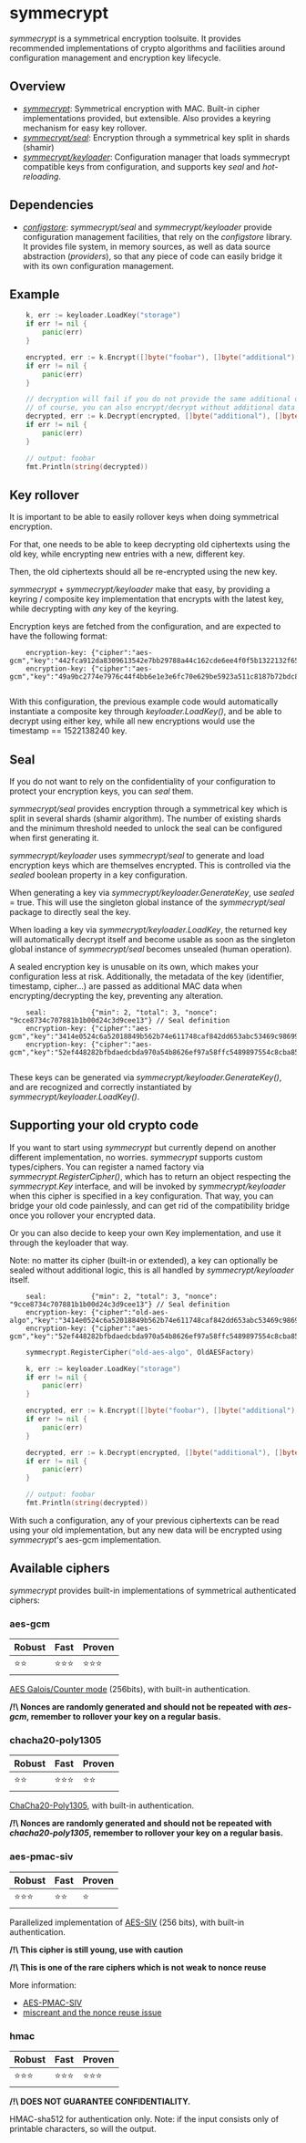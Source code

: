 # symmecrypt

*symmecrypt* is a symmetrical encryption toolsuite.
It provides recommended implementations of crypto algorithms and facilities around configuration management
and encryption key lifecycle.


## Overview

* [*symmecrypt*](https://github.com/ovh/symmecrypt): Symmetrical encryption with MAC. Built-in cipher implementations provided, but extensible. Also provides a keyring mechanism for easy key rollover.
* [*symmecrypt/seal*](https://github.com/ovh/symmecrypt/tree/master/seal): Encryption through a symmetrical key split in shards (shamir)
* [*symmecrypt/keyloader*](https://github.com/ovh/symmecrypt/tree/master/keyloader): Configuration manager that loads symmecrypt compatible keys from configuration, and supports key *seal* and *hot-reloading*.


## Dependencies

* [*configstore*](https://github.com/ovh/configstore): *symmecrypt/seal* and *symmecrypt/keyloader* provide configuration management facilities, that rely on the *configstore* library. It provides file system, in memory sources, as well as data source abstraction (*providers*), so that any piece of code can easily bridge it with its own configuration management.


## Example

```go
    k, err := keyloader.LoadKey("storage")
    if err != nil {
        panic(err)
    }

    encrypted, err := k.Encrypt([]byte("foobar"), []byte("additional"), []byte("mac"), []byte("data"))
    if err != nil {
        panic(err)
    }

    // decryption will fail if you do not provide the same additional data
    // of course, you can also encrypt/decrypt without additional data
    decrypted, err := k.Decrypt(encrypted, []byte("additional"), []byte("mac"), []byte("data"))
    if err != nil {
        panic(err)
    }

    // output: foobar
    fmt.Println(string(decrypted))
```


## Key rollover

It is important to be able to easily rollover keys when doing symmetrical encryption.

For that, one needs to be able to keep decrypting old ciphertexts using the old key,
while encrypting new entries with a new, different key.

Then, the old ciphertexts should all be re-encrypted using the new key.

*symmecrypt* + *symmecrypt/keyloader* make that easy, by providing a keyring / composite key implementation that encrypts with the latest key, while decrypting with *any* key of the keyring.

Encryption keys are fetched from the configuration, and are expected to have the following format:
```
    encryption-key: {"cipher":"aes-gcm","key":"442fca912da8309613542e7bb29788a44c162cde6ee4f0f5b1322132f65a2ddc","identifier":"storage","timestamp":1522138216}
    encryption-key: {"cipher":"aes-gcm","key":"49a9bc2774e7976c44f4bb6e1e3e6fc70e629be5923a511c8187b72bdc8f848c","identifier":"storage","timestamp":1522138240}
    
```
With this configuration, the previous example code would automatically instantiate a composite key through *keyloader.LoadKey()*, and be able to decrypt using either key, while all new encryptions would use the timestamp == 1522138240 key.


## Seal

If you do not want to rely on the confidentiality of your configuration to protect your encryption keys, you can *seal* them.

*symmecrypt/seal* provides encryption through a symmetrical key which is split in several shards (shamir algorithm). The number of existing shards and the minimum threshold needed to unlock the seal can be configured when first generating it.

*symmecrypt/keyloader* uses *symmecrypt/seal* to generate and load encryption keys which are themselves encrypted. This is controlled via the *sealed* boolean property in a key configuration.

When generating a key via *symmecrypt/keyloader.GenerateKey*, use *sealed* = true. This will use the singleton global instance of the *symmecrypt/seal* package to directly seal the key.

When loading a key via *symmecrypt/keyloader.LoadKey*, the returned key will automatically decrypt itself and become usable as soon as the singleton global instance of *symmecrypt/seal* becomes unsealed (human operation).

A sealed encryption key is unusable on its own, which makes your configuration less at risk. Additionally, the metadata of the key (identifier, timestamp, cipher...) are passed as additional MAC data when encrypting/decrypting the key, preventing any alteration.


```
    seal:           {"min": 2, "total": 3, "nonce": "9cce8734c707881b1b00d24c3d9cee13"} // Seal definition
    encryption-key: {"cipher":"aes-gcm","key":"3414e0524c6a52018849b562b74e611748caf842dd653abc53469c986993f79d4406c662a1a7a9bef141ea88e0464e5bd79857f496418df81bb19ec391174af1d956603c7b8c2825a528972610b25483601c3083ef14c62c31e04f69","identifier":"storage","sealed":true,"timestamp":1522138887}
    encryption-key: {"cipher":"aes-gcm","key":"52ef448282bfbdaedcbda970a54b8626ef97a58ffc5489897554c8cba85cf4001d93b23751aaffb5ef2175192bb83ee7c0568634e8d0c7e4ae39f5102402d984220c64d4c6450b034b841844be818a6c5b0ef9016d92b9de1de5408c","identifier":"storage","sealed":true,"timestamp":1522138924}
    
```

These keys can be generated via *symmecrypt/keyloader.GenerateKey()*, and are recognized and correctly instantiated by *symmecrypt/keyloader.LoadKey()*.


## Supporting your old crypto code

If you want to start using *symmecrypt* but currently depend on another different implementation, no worries.
*symmecrypt* supports custom types/ciphers. You can register a named factory via *symmecrypt.RegisterCipher()*, which has to return an object respecting the *symmecrypt.Key* interface, and will be invoked by *symmecrypt/keyloader* when this cipher is specified in a key configuration.
That way, you can bridge your old code painlessly, and can get rid of the compatibility bridge once you rollover your encrypted data.

Or you can also decide to keep your own Key implementation, and use it through the keyloader that way.

Note: no matter its cipher (built-in or extended), a key can optionally be sealed without additional logic, this is all handled by *symmecrypt/keyloader* itself.


```
    seal:           {"min": 2, "total": 3, "nonce": "9cce8734c707881b1b00d24c3d9cee13"} // Seal definition
    encryption-key: {"cipher":"old-aes-algo","key":"3414e0524c6a52018849b562b74e611748caf842dd653abc53469c986993f79d4406c662a1a7a9bef141ea88e0464e5bd79857f496418df81bb19ec391174af1d956603c7b8c2825a528972610b25483601c3083ef14c62c31e04f69","identifier":"storage","sealed":true,"timestamp":1522138887}
    encryption-key: {"cipher":"aes-gcm","key":"52ef448282bfbdaedcbda970a54b8626ef97a58ffc5489897554c8cba85cf4001d93b23751aaffb5ef2175192bb83ee7c0568634e8d0c7e4ae39f5102402d984220c64d4c6450b034b841844be818a6c5b0ef9016d92b9de1de5408c","identifier":"storage","sealed":true,"timestamp":1522138924}

```

```go
    symmecrypt.RegisterCipher("old-aes-algo", OldAESFactory)

    k, err := keyloader.LoadKey("storage")
    if err != nil {
        panic(err)
    }

    encrypted, err := k.Encrypt([]byte("foobar"), []byte("additional"), []byte("mac"), []byte("data"))
    if err != nil {
        panic(err)
    }

    decrypted, err := k.Decrypt(encrypted, []byte("additional"), []byte("mac"), []byte("data"))
    if err != nil {
        panic(err)
    }

    // output: foobar
    fmt.Println(string(decrypted))
```

With such a configuration, any of your previous ciphertexts can be read using your old implementation, but any new data will be encrypted using *symmecrypt*'s aes-gcm implementation.


## Available ciphers

*symmecrypt* provides built-in implementations of symmetrical authenticated ciphers:

### aes-gcm

Robust | Fast | Proven
--- | --- | ---
:star::star: | :star::star::star: | :star::star::star:

[AES Galois/Counter mode](https://csrc.nist.gov/publications/detail/sp/800-38d/final) (256bits), with built-in authentication.

**/!\ Nonces are randomly generated and should not be repeated with *aes-gcm*, remember to rollover your key on a regular basis.**

### chacha20-poly1305

Robust | Fast | Proven
--- | --- | ---
:star::star: | :star::star::star: | :star::star:

[ChaCha20-Poly1305](https://tools.ietf.org/html/rfc7539), with built-in authentication.

**/!\ Nonces are randomly generated and should not be repeated with *chacha20-poly1305*, remember to rollover your key on a regular basis.**

### aes-pmac-siv

Robust | Fast | Proven
--- | --- | ---
:star::star::star: | :star::star: | :star:

Parallelized implementation of [AES-SIV](https://tools.ietf.org/html/rfc5297) (256 bits), with built-in authentication.

**/!\ This cipher is still young, use with caution**

**/!\ This is one of the rare ciphers which is not weak to nonce reuse**

More information:
* [AES-PMAC-SIV](https://github.com/miscreant/miscreant/wiki/AES-PMAC-SIV)
* [miscreant and the nonce reuse issue](https://tonyarcieri.com/introducing-miscreant-a-multi-language-misuse-resistant-encryption-library)

### hmac

Robust | Fast | Proven
--- | --- | ---
:star::star::star: | :star::star::star: | :star::star::star:

**/!\ DOES NOT GUARANTEE CONFIDENTIALITY.**

HMAC-sha512 for authentication only. Note: if the input consists only of printable characters, so will the output.

